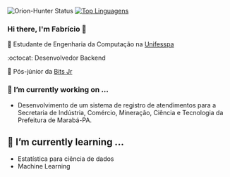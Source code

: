 ![Orion-Hunter Status](https://github-readme-stats.vercel.app/api?username=Orion-Hunter&show_icons=true)  [![Top Linguagens](https://github-readme-stats.vercel.app/api/top-langs/?username=Orion-Hunter&layout=compact)](https://github.com/anuraghazra/github-readme-stats)

### Hi there, I'm Fabrício 👋

:blue_book: Estudante de Engenharia da Computação na [Unifesspa](https://unifesspa.edu.br/)

:octocat: Desenvolvedor Backend

:office: Pós-júnior da [Bits Jr](https://www.bitsjr.com.br/)


### 🔭 I’m currently working on ...

 - Desenvolvimento de um sistema de registro de atendimentos para a Secretaria de Indústria, Comércio, Mineração, Ciência e Tecnologia da Prefeitura de Marabá-PA. 


## 🌱 I’m currently learning ...

  - Estatística para ciência de dados
  - Machine Learning
 
 <!--

<> ## - 💬 Ask me about ...
  

<> Here are some ideas to get you started:

<> - 🔭 I’m currently working on ...
<> - 🌱 I’m currently learning ...
<> - 👯 I’m looking to collaborate on ...
<> - 🤔 I’m looking for help with ...
<> - 💬 Ask me about ...
<> - 📫 How to reach me: ...
<> - 😄 Pronouns: ...
<> - ⚡ Fun fact: ...
<> 
-->
